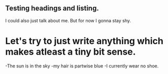 ## Testing headings and listing.

I could also just talk about me. But for now I gonna stay shy.

# Let's try to just write anything which makes atleast a tiny bit sense.

-The sun is in the sky
  -my hair is partwise blue
  -I currently wear no shoe. 
  
